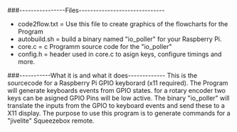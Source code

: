 ###----------------Files------------------------------
* code2flow.txt = Use this file to create graphics of the flowcharts for the Program
* autobuild.sh = build a binary named "io_poller" for your Raspberry Pi.
* core.c = c Programm source code for the "io_poller"
* config.h = header used in core.c to asign keys, configure timings and more.

###-----------What it is and what it does-------------
This is the sourcecode for a Raspberry Pi GPIO keyborard (x11 required).
The Program will generate keyboards events from GPIO states.
for a rotary encoder two keys can be asigned GPIO Pins will be low active.
The binary "io_poller" will translate the inputs from the GPIO to keyboard events and send these to a X11 display.
The purpose to use this program is to generate commands for a "jivelite" Squeezebox remote.
